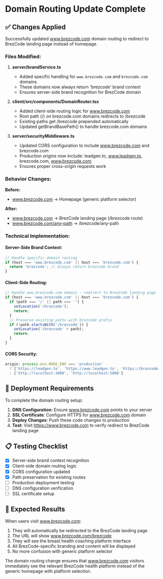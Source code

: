 # Domain Routing Update Complete

## ✅ Changes Applied

Successfully updated www.brezcode.com domain routing to redirect to BrezCode landing page instead of homepage.

### Files Modified:

1. **server/brandService.ts**
   - Added specific handling for `www.brezcode.com` and `brezcode.com` domains
   - These domains now always return 'brezcode' brand context
   - Ensures server-side brand recognition for BrezCode domain

2. **client/src/components/DomainRouter.tsx**
   - Added client-side routing logic for www.brezcode.com
   - Root path (/) on brezcode.com domains redirects to /brezcode
   - Existing paths get /brezcode prepended automatically
   - Updated getBrandBasePath() to handle brezcode.com domains

3. **server/securityMiddleware.ts**
   - Updated CORS configuration to include www.brezcode.com and brezcode.com
   - Production origins now include: leadgen.to, www.leadgen.to, brezcode.com, www.brezcode.com
   - Ensures proper cross-origin requests work

### Behavior Changes:

**Before:**
- www.brezcode.com → Homepage (generic platform selector)

**After:**
- www.brezcode.com → BrezCode landing page (/brezcode route)
- www.brezcode.com/any-path → /brezcode/any-path

### Technical Implementation:

#### Server-Side Brand Context:
```javascript
// Handle specific domain routing
if (host === 'www.brezcode.com' || host === 'brezcode.com') {
  return 'brezcode'; // Always return brezcode brand
}
```

#### Client-Side Routing:
```javascript
// Handle www.brezcode.com domain - redirect to BrezCode landing page
if (host === 'www.brezcode.com' || host === 'brezcode.com') {
  if (path === '/' || path === '') {
    setLocation('/brezcode');
    return;
  }
  // Preserve existing paths with brezcode prefix
  if (!path.startsWith('/brezcode')) {
    setLocation('/brezcode' + path);
    return;
  }
}
```

#### CORS Security:
```javascript
origin: process.env.NODE_ENV === 'production' 
  ? ['https://leadgen.to', 'https://www.leadgen.to', 'https://brezcode.com', 'https://www.brezcode.com']
  : ['http://localhost:3000', 'http://localhost:5000']
```

## 🚀 Deployment Requirements

To complete the domain routing setup:

1. **DNS Configuration**: Ensure www.brezcode.com points to your server
2. **SSL Certificate**: Configure HTTPS for www.brezcode.com domain  
3. **Deploy Changes**: Push these code changes to production
4. **Test**: Visit https://www.brezcode.com to verify redirect to BrezCode landing page

## 📋 Testing Checklist

- [x] Server-side brand context recognition
- [x] Client-side domain routing logic
- [x] CORS configuration updated
- [x] Path preservation for existing routes
- [ ] Production deployment testing
- [ ] DNS configuration verification
- [ ] SSL certificate setup

## 🎯 Expected Results

When users visit www.brezcode.com:
1. They will automatically be redirected to the BrezCode landing page
2. The URL will show www.brezcode.com/brezcode
3. They will see the breast health coaching platform interface
4. All BrezCode-specific branding and content will be displayed
5. No more confusion with generic platform selector

The domain routing change ensures that www.brezcode.com visitors immediately see the relevant BrezCode health platform instead of the generic homepage with platform selection.